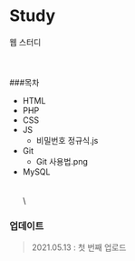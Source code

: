 # Study
웹 스터디\
\
\
\
###목차
* HTML
* PHP
* CSS
* JS
	* 비밀번호 정규식.js
* Git
	* Git 사용법.png
* MySQL\
\
\
\
### 업데이트
> 2021.05.13 : 첫 번째 업로드